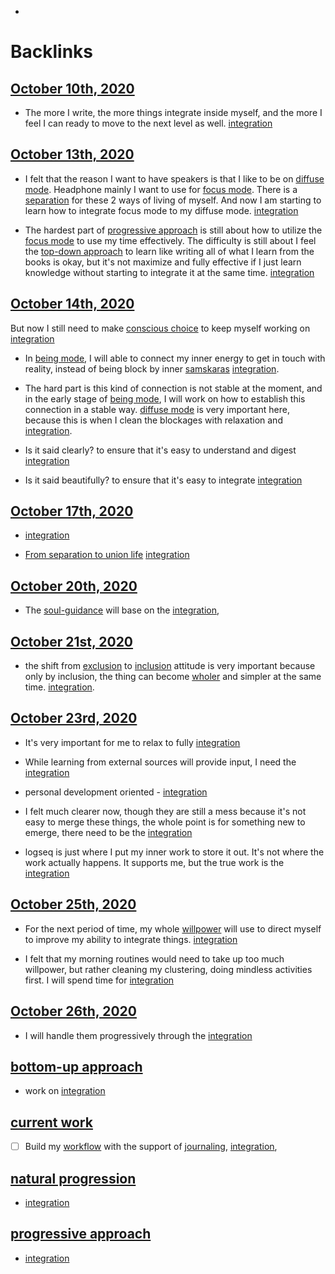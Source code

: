 - 

# Backlinks
## [October 10th, 2020](<October 10th, 2020.md>)
- The more I write, the more things integrate inside myself, and the more I feel I can ready to move to the next level as well. [integration](<integration.md>)

## [October 13th, 2020](<October 13th, 2020.md>)
- I felt that the reason I want to have speakers is that I like to be on [diffuse mode](<diffuse mode.md>). Headphone mainly I want to use for [focus mode](<focus mode.md>). There is a [separation](<separation.md>) for these 2 ways of living of myself. And now I am starting to learn how to integrate focus mode to my diffuse mode. [integration](<integration.md>)

- The hardest part of [progressive approach](<progressive approach.md>) is still about how to utilize the [focus mode](<focus mode.md>) to use my time effectively. The difficulty is still about I feel the [top-down approach](<top-down approach.md>) to learn like writing all of what I learn from the books is okay, but it's not maximize and fully effective if I just learn knowledge without starting to integrate it at the same time. [integration](<integration.md>)

## [October 14th, 2020](<October 14th, 2020.md>)
But now I still need to make [conscious choice](<conscious choice.md>) to keep myself working on [integration](<integration.md>)

- In [being mode](<being mode.md>), I will able to connect my inner energy to get in touch with reality, instead of being block by inner [samskaras](<samskaras.md>) [integration](<integration.md>).

- The hard part is this kind of connection is not stable at the moment, and in the early stage of [being mode](<being mode.md>), I will work on how to establish this connection in a stable way. [diffuse mode](<diffuse mode.md>) is very important here, because this is when I clean the blockages with relaxation and [integration](<integration.md>).

- Is it said clearly?  to ensure that it's easy to understand and digest [integration](<integration.md>)

- Is it said beautifully? to ensure that it's easy to integrate [integration](<integration.md>)

## [October 17th, 2020](<October 17th, 2020.md>)
- [integration](<integration.md>)

- [From separation to union life](<From separation to union life.md>) [integration](<integration.md>)

## [October 20th, 2020](<October 20th, 2020.md>)
- The [soul-guidance](<soul-guidance.md>) will base on the [integration](<integration.md>),

## [October 21st, 2020](<October 21st, 2020.md>)
- the shift from [exclusion](<exclusion.md>) to [inclusion](<inclusion.md>) attitude is very important because only by inclusion, the thing can become [wholer](<wholer.md>) and simpler at the same time. [integration](<integration.md>).

## [October 23rd, 2020](<October 23rd, 2020.md>)
- It's very important for me to relax to fully [integration](<integration.md>)

- While learning from external sources will provide input, I need the [integration](<integration.md>)

- personal development oriented - [integration](<integration.md>)

- I felt much clearer now, though they are still a mess because it's not easy to merge these things, the whole point is for something new to emerge, there need to be the [integration](<integration.md>)

- logseq is just where I put my inner work to store it out. It's not where the work actually happens. It supports me, but the true work is the [integration](<integration.md>)

## [October 25th, 2020](<October 25th, 2020.md>)
- For the next period of time, my whole [willpower](<willpower.md>) will use to direct myself to improve my ability to integrate things. [integration](<integration.md>)

- I felt that my morning routines would need to take up too much willpower, but rather cleaning my clustering, doing mindless activities first. I will spend time for [integration](<integration.md>)

## [October 26th, 2020](<October 26th, 2020.md>)
- I will handle them progressively through the [integration](<integration.md>)

## [bottom-up approach](<bottom-up approach.md>)
- work on [integration](<integration.md>)

## [current work](<current work.md>)
- [ ] Build my [workflow](<workflow.md>) with the support of [journaling](<journaling.md>), [integration](<integration.md>),

## [natural progression](<natural progression.md>)
- [integration](<integration.md>)

## [progressive approach](<progressive approach.md>)
- [integration](<integration.md>)

